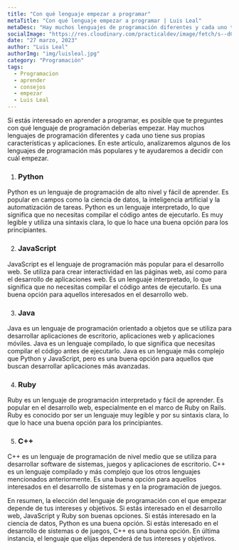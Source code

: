 ```yaml
---
title: "Con qué lenguaje empezar a programar"
metaTitle: "Con qué lenguaje empezar a programar | Luis Leal"
metaDesc: "Hay muchos lenguajes de programación diferentes y cada uno tiene sus propias características y aplicaciones. En este artículo, analizaremos algunos de los lenguajes de programación más populares y te ayudaremos a decidir con cuál empezar."
socialImage: "https://res.cloudinary.com/practicaldev/image/fetch/s--dGxFuMjL--/c_imagga_scale,f_auto,fl_progressive,h_720,q_auto,w_1280/https://dev-to-uploads.s3.amazonaws.com/uploads/articles/48w2cshlkpuwcm19pdh1.png"
date: "27 marzo, 2023"
author: "Luis Leal"
authorImg: "img/luisleal.jpg"
category: "Programación"
tags:
  - Programacion
  - aprender
  - consejos
  - empezar
  - Luis Leal
---
```


Si estás interesado en aprender a programar, es posible que te preguntes con qué lenguaje de programación deberías empezar. Hay muchos lenguajes de programación diferentes y cada uno tiene sus propias características y aplicaciones. En este artículo, analizaremos algunos de los lenguajes de programación más populares y te ayudaremos a decidir con cuál empezar.

1. ### Python
Python es un lenguaje de programación de alto nivel y fácil de aprender. Es popular en campos como la ciencia de datos, la inteligencia artificial y la automatización de tareas. Python es un lenguaje interpretado, lo que significa que no necesitas compilar el código antes de ejecutarlo. Es muy legible y utiliza una sintaxis clara, lo que lo hace una buena opción para los principiantes.

2. ### JavaScript
JavaScript es el lenguaje de programación más popular para el desarrollo web. Se utiliza para crear interactividad en las páginas web, así como para el desarrollo de aplicaciones web. Es un lenguaje interpretado, lo que significa que no necesitas compilar el código antes de ejecutarlo. Es una buena opción para aquellos interesados en el desarrollo web.

3. ### Java
Java es un lenguaje de programación orientado a objetos que se utiliza para desarrollar aplicaciones de escritorio, aplicaciones web y aplicaciones móviles. Java es un lenguaje compilado, lo que significa que necesitas compilar el código antes de ejecutarlo. Java es un lenguaje más complejo que Python y JavaScript, pero es una buena opción para aquellos que buscan desarrollar aplicaciones más avanzadas.

4. ### Ruby
Ruby es un lenguaje de programación interpretado y fácil de aprender. Es popular en el desarrollo web, especialmente en el marco de Ruby on Rails. Ruby es conocido por ser un lenguaje muy legible y por su sintaxis clara, lo que lo hace una buena opción para los principiantes.

5. ### C++
C++ es un lenguaje de programación de nivel medio que se utiliza para desarrollar software de sistemas, juegos y aplicaciones de escritorio. C++ es un lenguaje compilado y más complejo que los otros lenguajes mencionados anteriormente. Es una buena opción para aquellos interesados en el desarrollo de sistemas y en la programación de juegos.



En resumen, la elección del lenguaje de programación con el que empezar depende de tus intereses y objetivos. Si estás interesado en el desarrollo web, JavaScript y Ruby son buenas opciones. Si estás interesado en la ciencia de datos, Python es una buena opción. Si estás interesado en el desarrollo de sistemas o de juegos, C++ es una buena opción. En última instancia, el lenguaje que elijas dependerá de tus intereses y objetivos.